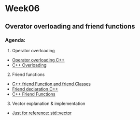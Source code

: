 # Week06

## Overator overloading and friend functions

### Agenda:

1) Operator overloading
* <a href="http://en.cppreference.com/w/cpp/language/operators">Operator overloading C++</a>
* <a href="https://www.tutorialspoint.com/cplusplus/cpp_overloading.htm">C++ Overloading</a>

2) Friend functions
* <a href="https://www.programiz.com/cpp-programming/friend-function-class">C++ friend Function and friend Classes</a>
* <a href="http://en.cppreference.com/w/cpp/language/friend">Friend declaration C++</a>
* <a href="https://www.tutorialspoint.com/cplusplus/cpp_friend_functions.htm">C++ Friend Functions</a>

3) Vector explanation & implementation
* <a href="http://www.cplusplus.com/reference/vector/vector/">Just for reference: std::vector</a>
